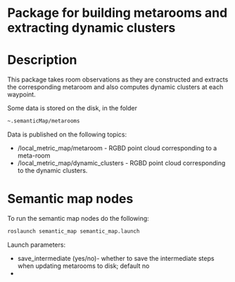 Package for building metarooms and extracting dynamic clusters
==========================

# Description 

This package takes room observations as they are constructed and extracts the corresponding metaroom and also computes dynamic clusters at each waypoint. 

Some data is stored on the disk, in the folder

```bash
~.semanticMap/metarooms
```

Data is published on the following topics:

* /local_metric_map/metaroom - RGBD point cloud corresponding to a meta-room
* /local_metric_map/dynamic_clusters - RGBD point cloud corresponding to the dynamic clusters.
 
# Semantic map nodes

To run the semantic map nodes do the following:

```bash
roslaunch semantic_map semantic_map.launch
```

Launch parameters:
* save_intermediate (yes/no)- whether to save the intermediate steps when updating metarooms to disk; default no
* 
